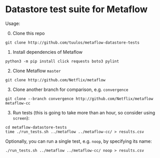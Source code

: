 
# Datastore test suite for Metaflow

Usage:

0. Clone this repo
```
git clone http://github.com/tuulos/metaflow-datastore-tests
```

1. Install dependencies of Metaflow
```
python3 -m pip install click requests boto3 pylint
```

2. Clone Metaflow `master`
```
git clone http://github.com/Netflix/metaflow
```

3. Clone another branch for comparison, e.g. `convergence`
```
git clone --branch convergence http://github.com/Netflix/metaflow metaflow-cc
```

3. Run tests (this is going to take more than an hour, so consider using `screen`):
```
cd metaflow-datastore-tests
time ./run_tests.sh ../metaflow ../metaflow-cc/ > results.csv
```

Optionally, you can run a single test, e.g. `noop`, by specifying its name:
```
./run_tests.sh ../metaflow ../metaflow-cc/ noop > results.csv
```
